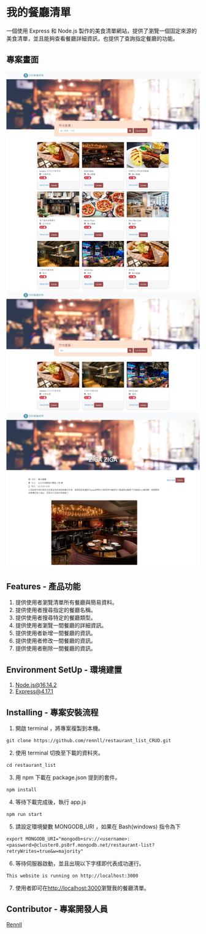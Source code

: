 # 我的餐廳清單

一個使用 Express 和 Node.js 製作的美食清單網站，提供了瀏覽一個固定來源的美食清單，並且能夠查看餐廳詳細資訊，也提供了查詢指定餐廳的功能。

## 專案畫面

![image](/public/screenshots/index.jpg)
![image](/public/screenshots/search-page.jpg)
![image](/public/screenshots/show.jpg)

## Features - 產品功能

1. 提供使用者瀏覽清單所有餐廳與簡易資料。
2. 提供使用者搜尋指定的餐廳名稱。
3. 提供使用者搜尋特定的餐廳類型。
4. 提供使用者瀏覽一間餐廳的詳細資訊。
5. 提供使用者新增一間餐廳的資訊。
6. 提供使用者修改一間餐廳的資訊。
7. 提供使用者刪除一間餐廳的資訊。

## Environment SetUp - 環境建置

1. [Node.js@16.14.2](https://nodejs.org/)
2. [Express@4.17.1](https://expressjs.com/)

## Installing - 專案安裝流程

1. 開啟 terminal ，將專案複製到本機。

```
git clone https://github.com/rennll/restaurant_list_CRUD.git
```

2. 使用 terminal 切換至下載的資料夾。

```
cd restaurant_list
```

3. 用 npm 下載在 package.json 提到的套件。

```
npm install
```

4. 等待下載完成後，執行 app.js

```
npm run start
```
5. 請設定環境變數 MONGODB_URI ，如果在 Bash(windows) 指令為下
```
export MONGODB_URI="mongodb+srv://<username>:<password>@cluster0.ps0rf.mongodb.net/restaurant-list?retryWrites=true&w=majority"
```

6. 等待伺服器啟動，並且出現以下字樣即代表成功運行。

```
This website is running on http://localhost:3000
```

7. 使用者即可在[http://localhost:3000](http://localhost:3000)瀏覽我的餐廳清單。

## Contributor - 專案開發人員

[Rennll](https://github.com/Rennll)
